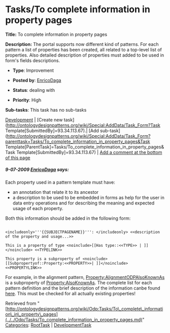 #  Tasks/To complete information in property pages


__Title:__ To complete information in property pages


__Description:__ The portal supports now different kind of patterns. For each pattern a list of properties has been created, all related to a top-level list of properties. Also detailed description of properties must added to be used in form's fields descriptions. 


  





* __Type__: Improvement
* __Posted by__: [EnricoDaga](../../User/EnricoDaga.md "User:EnricoDaga")
* __Status__: dealing with


* __Priority__: High




__Sub-tasks__:
This task has no sub-tasks




[Development](../../Odp/Development.md "Odp:Development") | [Create new task](http://ontologydesignpatterns.org/wiki/Special:AddData/Task_Form?Task Template[SubmittedBy]=93.34.113.67).| [Add sub-task](http://ontologydesignpatterns.org/wiki/Special:AddData/Task_Form?parenttask=Tasks/To_complete_information_in_property_pages&Task Template[ParentTask]=Tasks/To_complete_information_in_property_pages&Task Template[SubmittedBy]=93.34.113.67) | [Add a comment at the bottom of this page](../index.php@title=Odp%253AAdd_comment&target=Odp%253ATasks%252F../../Odp/Tasks/To_complete_information_in_property_pages.md#New_comment "http://ontologydesignpatterns.org/wiki/index.php?title=Odp:Add_comment&target=Odp:Tasks/To_complete_information_in_property_pages#New_comment")
#####  9-07-2009 [EnricoDaga](../../User/EnricoDaga.md "User:EnricoDaga") says:


Each property used in a pattern template must have:



* an annotation that relate it to its ancestor
* a description to be used to be embedded in forms as help for the user in data entry operations and for describing the meaning and expected usage of each property.


Both this information should be added in the following form:




```

<includeonly>'''{{SUBJECTPAGENAME}}''': </includeonly> <<description of the property and usage...>>

This is a property of type <noinclude>[[Has type::<<TYPE>> | ]]</noinclude> <<TYPELINK>>

This property is a subproperty of <noinclude>[[Subpropertyof::Property:<<PROPERTY>>| ]]</noinclude> <<PROPERTYLINK>>

```

For example, in the alignment pattern, [Property:AlignmentODPAlsoKnownAs](../../Property/AlignmentODPAlsoKnownAs.md "Property:AlignmentODPAlsoKnownAs") is a subproperty of [Property:AlsoKnownAs](../../Property/AlsoKnownAs.md "Property:AlsoKnownAs"). 
The complete list for each pattern definition and the brief description of the information canbe found [here](http://ontologydesignpatterns.org/wiki/index.php?title=Special:Upload&wpDestFile=ODPChanges2009-06.doc "ODPChanges2009-06.doc").
This must be checked for all actually existing properties!


  



  






Retrieved from "[http://ontologydesignpatterns.org/wiki/Odp:Tasks/To\_complete\_information\_in\_property\_pages](../../Odp/Tasks/To_complete_information_in_property_pages.md)"
 [Categories](http://ontologydesignpatterns.org/wiki/Special:Categories "Special:Categories"): [RootTask](../../Category/RootTask.md "Category:RootTask") | [DevelopmentTask](../../Category/DevelopmentTask.md "Category:DevelopmentTask")